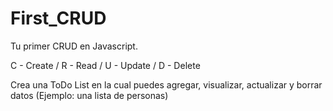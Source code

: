 # First_CRUD

Tu primer CRUD en Javascript.

C - Create / R - Read / U - Update / D - Delete


Crea una ToDo List en la cual puedes agregar, visualizar, actualizar y borrar datos (Ejemplo: una lista de personas)
